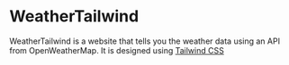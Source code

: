 # WeatherTailwind

WeatherTailwind is a website that tells you the weather data using an API from OpenWeatherMap. It is designed using [Tailwind CSS](https://tailwindcss.com/)
